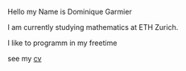 Hello my Name is Dominique Garmier

I am currently studying mathematics at ETH Zurich.

I like to programm in my freetime

see my [cv](cv/cv.pdf)

